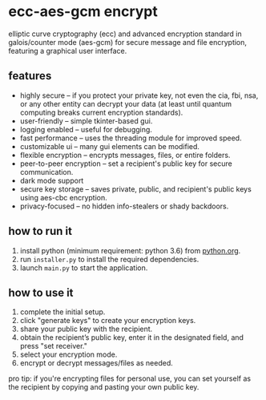 # ecc-aes-gcm encrypt  
elliptic curve cryptography (ecc) and advanced encryption standard in galois/counter mode (aes-gcm) for secure message and file encryption, featuring a graphical user interface.  

## features  
- highly secure – if you protect your private key, not even the cia, fbi, nsa, or any other entity can decrypt your data (at least until quantum computing breaks current encryption standards).  
- user-friendly – simple tkinter-based gui.  
- logging enabled – useful for debugging.  
- fast performance – uses the threading module for improved speed.  
- customizable ui – many gui elements can be modified.  
- flexible encryption – encrypts messages, files, or entire folders.  
- peer-to-peer encryption – set a recipient's public key for secure communication.  
- dark mode support  
- secure key storage – saves private, public, and recipient's public keys using aes-cbc encryption.  
- privacy-focused – no hidden info-stealers or shady backdoors.  

## how to run it  
1. install python (minimum requirement: python 3.6) from [python.org](https://www.python.org/downloads/).  
2. run `installer.py` to install the required dependencies.  
3. launch `main.py` to start the application.  

## how to use it  
1. complete the initial setup.  
2. click "generate keys" to create your encryption keys.  
3. share your public key with the recipient.  
4. obtain the recipient’s public key, enter it in the designated field, and press "set receiver."  
5. select your encryption mode.  
6. encrypt or decrypt messages/files as needed.  

pro tip: if you're encrypting files for personal use, you can set yourself as the recipient by copying and pasting your own public key.
